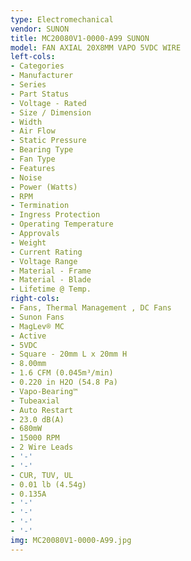 ```yaml
---
type: Electromechanical
vendor: SUNON
title: MC20080V1-0000-A99 SUNON
model: FAN AXIAL 20X8MM VAPO 5VDC WIRE
left-cols:
- Categories
- Manufacturer
- Series
- Part Status
- Voltage - Rated
- Size / Dimension
- Width
- Air Flow
- Static Pressure
- Bearing Type
- Fan Type
- Features
- Noise
- Power (Watts)
- RPM
- Termination
- Ingress Protection
- Operating Temperature
- Approvals
- Weight
- Current Rating
- Voltage Range
- Material - Frame
- Material - Blade
- Lifetime @ Temp.
right-cols:
- Fans, Thermal Management , DC Fans
- Sunon Fans
- MagLev® MC
- Active
- 5VDC
- Square - 20mm L x 20mm H
- 8.00mm
- 1.6 CFM (0.045m³/min)
- 0.220 in H2O (54.8 Pa)
- Vapo-Bearing™
- Tubeaxial
- Auto Restart
- 23.0 dB(A)
- 680mW
- 15000 RPM
- 2 Wire Leads
- '-'
- '-'
- CUR, TUV, UL
- 0.01 lb (4.54g)
- 0.135A
- '-'
- '-'
- '-'
- '-'
img: MC20080V1-0000-A99.jpg
---
```

